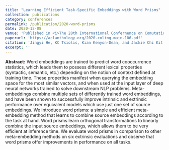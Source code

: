 ```yaml
---
title: "Learning Efficient Task-Specific Embeddings with Word Prisms"
collection: publications
category: conferences
permalink: /publication/2020-word-prisms
date: 2020-12-08
venue: 'Published in <i>The 28th International Confernence on Comutational Linguistics</i>'
paperurl: 'https://aclanthology.org/2020.coling-main.106.pdf'
citation: 'Jingyi He, KC Tsiolis, Kian Kenyon-Dean, and Jackie Chi Kit Cheung. 2020. <i>Learning Efficient Task-Specific Meta-Embeddings with Word Prisms.</i> In <i>Proceedings of the 28th International Conference on Computational Linguistics</i>, pages 1229–1241, Barcelona, Spain (Online). International Committee on Computational Linguistics.'
excerpt: ''
---
```


<b> Abstract:</b> Word embeddings are trained to predict word cooccurrence statistics, which leads them to possess different lexical properties (syntactic, semantic, etc.) depending on the notion of context defined at training time. These properties manifest when querying the embedding space for the most similar vectors, and when used at the input layer of deep neural networks trained to solve downstream NLP problems. Meta-embeddings combine multiple sets of differently trained word embeddings, and have been shown to successfully improve intrinsic and extrinsic performance over equivalent models which use just one set of source embeddings. We introduce word prisms: a simple and efficient meta-embedding method that learns to combine source embeddings according to the task at hand. Word prisms learn orthogonal transformations to linearly combine the input source embeddings, which allows them to be very efficient at inference time. We evaluate word prisms in comparison to other meta-embedding methods on six extrinsic evaluations and observe that word prisms offer improvements in performance on all tasks.